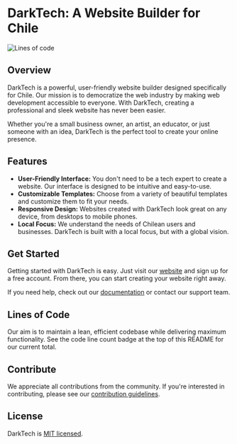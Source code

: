 # DarkTech: A Website Builder for Chile

![Lines of code](https://img.shields.io/badge/Lines_of_code-0-blue)

## Overview

DarkTech is a powerful, user-friendly website builder designed specifically for Chile. Our mission is to democratize the web industry by making web development accessible to everyone. With DarkTech, creating a professional and sleek website has never been easier. 

Whether you're a small business owner, an artist, an educator, or just someone with an idea, DarkTech is the perfect tool to create your online presence.

## Features

- **User-Friendly Interface:** You don't need to be a tech expert to create a website. Our interface is designed to be intuitive and easy-to-use.
- **Customizable Templates:** Choose from a variety of beautiful templates and customize them to fit your needs.
- **Responsive Design:** Websites created with DarkTech look great on any device, from desktops to mobile phones.
- **Local Focus:** We understand the needs of Chilean users and businesses. DarkTech is built with a local focus, but with a global vision.

## Get Started

Getting started with DarkTech is easy. Just visit our [website](https://www.darktech.cl) and sign up for a free account. From there, you can start creating your website right away. 

If you need help, check out our [documentation](https://www.darktech.cl/docs) or contact our support team.

## Lines of Code

Our aim is to maintain a lean, efficient codebase while delivering maximum functionality. See the code line count badge at the top of this README for our current total.

## Contribute

We appreciate all contributions from the community. If you're interested in contributing, please see our [contribution guidelines](CONTRIBUTING.md).

## License

DarkTech is [MIT licensed](LICENSE).
